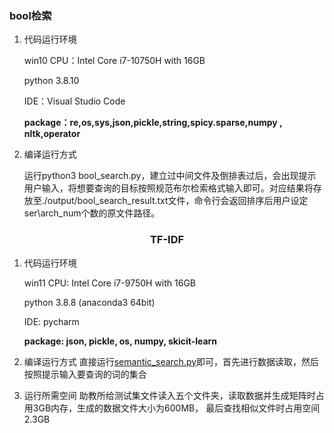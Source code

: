 ### bool检索

1. 代码运行环境 

   win10 CPU：Intel Core i7-10750H with 16GB

   python 3.8.10

   IDE：Visual Studio Code

   **package：re,os,sys,json,pickle,string,spicy.sparse,numpy , nltk,operator**

2. 编译运行方式

   运行python3 bool_search.py，建立过中间文件及倒排表过后，会出现提示用户输入，将想要查询的目标按照规范布尔检索格式输入即可。对应结果将存放至./output/bool_search_result.txt文件，命令行会返回排序后用户设定ser\arch_num个数的原文件路径。


### <center>TF-IDF</center>

1. 代码运行环境
   
   win11 CPU: Intel Core i7-9750H with 16GB

   python 3.8.8 (anaconda3 64bit)

   IDE: pycharm

   **package: json, pickle, os, numpy, skicit-learn**

2. 编译运行方式
   直接运行[semantic_search.py](./src/semantic_search.py)即可，首先进行数据读取，然后按照提示输入要查询的词的集合

3. 运行所需空间
   助教所给测试集文件读入五个文件夹，读取数据并生成矩阵时占用3GB内存，生成的数据文件大小为600MB， 最后查找相似文件时占用空间2.3GB

   
